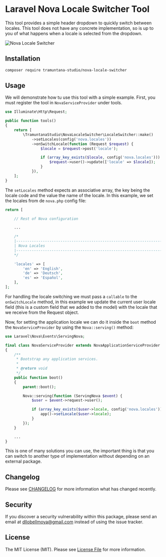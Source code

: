 # Laravel Nova Locale Switcher Tool

This tool provides a simple header dropdown to quickly switch between locales. This tool does not have any concrete implementation, so is up to you of what happens when a locale is selected from the dropdown.

![Nova Locale Switcher](https://raw.githubusercontent.com/Tramuntana-Studio/nova-locale-switcher/master/docs/screenshots/screenshot_1.png)

## Installation

``` bash
composer require tramuntana-studio/nova-locale-switcher
```

## Usage

We will demonstrate how tu use this tool with a simple example. First, you must register the tool in `NovaServiceProvider` under tools.

``` php
use Illuminate\Http\Request;

public function tools()
{
    return [
        \TramuntanaStudio\NovaLocaleSwitcher\LocaleSwitcher::make()
            ->setLocales(config('nova.locales'))
            ->onSwitchLocale(function (Request $request) {
                $locale = $request->post('locale');

                if (array_key_exists($locale, config('nova.locales'))) {
                    $request->user()->update(['locale' => $locale]);
                }
            }),
    ];
}
```

The `setLocales` method expects an associative array, the key being the locale code and the value the name of the locale. In this example, we set the locales from de `nova.php` config file:

``` php
return [

    // Rest of Nova configuration

    ...

    /*
    |--------------------------------------------------------------------------
    | Nova Locales
    |--------------------------------------------------------------------------
    */

    'locales' => [
        'en' => 'English',
        'de' => 'Deutsch',
        'es' => 'Español',
    ],
];
```

For handling the locale switching we must pass a `callable` to the `onSwitchLocale` method, in this example we update the current user locale field (this is a custom field that we added to the model) with the locale that we receive from the Request object.

Now, for setting the application locale we can do it inside the `boot` method the `NovaServiceProvider` by using the `Nova::serving()` method:

``` php
use Laravel\Nova\Events\ServingNova;

final class NovaServiceProvider extends NovaApplicationServiceProvider
{
    /**
     * Bootstrap any application services.
     *
     * @return void
     */
    public function boot()
    {
        parent::boot();

        Nova::serving(function (ServingNova $event) {
            $user = $event->request->user();

            if (array_key_exists($user->locale, config('nova.locales'))) {
                app()->setLocale($user->locale);
            }
        });
    }

    ...
}
```

This is one of many solutions you can use, the important thing is that you can switch to another type of implementation without depending on an external package.

## Changelog

Please see [CHANGELOG](CHANGELOG.md) for more information what has changed recently.

## Security

If you discover a security vulnerability within this package, please send an email at dllobellmoya@gmail.com instead of using the issue tracker.

## License

The MIT License (MIT). Please see [License File](LICENSE.md) for more information.
